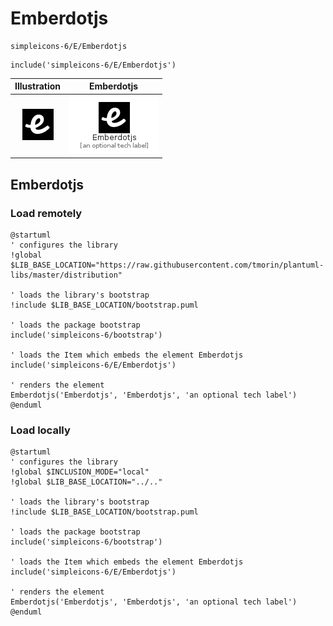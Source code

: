 # Emberdotjs


```text
simpleicons-6/E/Emberdotjs
```

```text
include('simpleicons-6/E/Emberdotjs')
```



| Illustration | Emberdotjs |
| :---: | :---: |
| ![illustration for Illustration](../../simpleicons-6/E/Emberdotjs.png) | ![illustration for Emberdotjs](../../simpleicons-6/E/Emberdotjs.Local.png) |




## Emberdotjs

### Load remotely
```plantuml
@startuml
' configures the library
!global $LIB_BASE_LOCATION="https://raw.githubusercontent.com/tmorin/plantuml-libs/master/distribution"

' loads the library's bootstrap
!include $LIB_BASE_LOCATION/bootstrap.puml

' loads the package bootstrap
include('simpleicons-6/bootstrap')

' loads the Item which embeds the element Emberdotjs
include('simpleicons-6/E/Emberdotjs')

' renders the element
Emberdotjs('Emberdotjs', 'Emberdotjs', 'an optional tech label')
@enduml
```

### Load locally
```plantuml
@startuml
' configures the library
!global $INCLUSION_MODE="local"
!global $LIB_BASE_LOCATION="../.."

' loads the library's bootstrap
!include $LIB_BASE_LOCATION/bootstrap.puml

' loads the package bootstrap
include('simpleicons-6/bootstrap')

' loads the Item which embeds the element Emberdotjs
include('simpleicons-6/E/Emberdotjs')

' renders the element
Emberdotjs('Emberdotjs', 'Emberdotjs', 'an optional tech label')
@enduml
```

